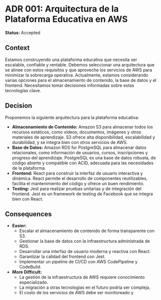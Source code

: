 # ADR 001: Arquitectura de la Plataforma Educativa en AWS

**Status:** Accepted

## Context

Estamos construyendo una plataforma educativa que necesita ser escalable, confiable y rentable.  Debemos seleccionar una arquitectura que se alinee con estos requisitos y que aproveche los servicios de AWS para minimizar la sobrecarga operativa.  Actualmente, estamos considerando varias opciones para el almacenamiento de contenido, la base de datos y el frontend.  Necesitamos tomar decisiones informadas sobre estas tecnologías clave.

## Decision

Proponemos la siguiente arquitectura para la plataforma educativa:

*   **Almacenamiento de Contenido:** Amazon S3 para almacenar todos los recursos estáticos, como videos, documentos, imágenes y otros materiales de aprendizaje.  S3 ofrece alta disponibilidad, escalabilidad y durabilidad, y se integra bien con otros servicios de AWS.
*   **Base de Datos:** Amazon RDS for PostgreSQL para almacenar datos relacionales, como información de usuarios, cursos, inscripciones y progreso del aprendizaje. PostgreSQL es una base de datos robusta, de código abierto y compatible con ACID, adecuada para las necesidades de la plataforma.
*   **Frontend:** React para construir la interfaz de usuario interactiva y dinámica. React permite el desarrollo de componentes reutilizables, facilita el mantenimiento del código y ofrece un buen rendimiento.
*   **Testing:** Jest para realizar pruebas unitarias y de integración del frontend. Jest es un framework de testing de Facebook que se integra bien con React.

## Consequences

*   **Easier:**
    *   Escalar el almacenamiento de contenido de forma transparente con S3.
    *   Gestionar la base de datos con la infraestructura administrada de RDS.
    *   Desarrollar una interfaz de usuario moderna y reactiva con React.
    *   Garantizar la calidad del frontend con Jest.
    *   Implementar un pipeline de CI/CD con AWS CodePipeline y CodeBuild.
*   **More Difficult:**
    *   La gestión de la infraestructura de AWS requiere conocimiento especializado.
    *   La migración a otras tecnologías en el futuro podría ser compleja.
    *   El costo de los servicios de AWS debe ser monitoreado y
